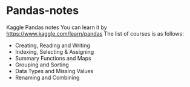# Pandas-notes
Kaggle Pandas notes
You can learn it by https://www.kaggle.com/learn/pandas
The list of courses is as follows:
+ Creating, Reading and Writing
+ Indexing, Selecting & Assigning
+ Summary Functions and Maps
+ Grouping and Sorting
+ Data Types and Missing Values
+ Renaming and Combining

